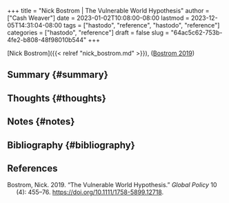 +++
title = "Nick Bostrom | The Vulnerable World Hypothesis"
author = ["Cash Weaver"]
date = 2023-01-02T10:08:00-08:00
lastmod = 2023-12-05T14:31:04-08:00
tags = ["hastodo", "reference", "hastodo", "reference"]
categories = ["hastodo", "reference"]
draft = false
slug = "64ac5c62-753b-4fe2-b808-48f98010b544"
+++

[Nick Bostrom]({{< relref "nick_bostrom.md" >}}), (<a href="#citeproc_bib_item_1">Bostrom 2019</a>)


## Summary {#summary}


## Thoughts {#thoughts}


## Notes {#notes}


## Bibliography {#bibliography}

## References

<style>.csl-entry{text-indent: -1.5em; margin-left: 1.5em;}</style><div class="csl-bib-body">
  <div class="csl-entry"><a id="citeproc_bib_item_1"></a>Bostrom, Nick. 2019. “The Vulnerable World Hypothesis.” <i>Global Policy</i> 10 (4): 455–76. <a href="https://doi.org/10.1111/1758-5899.12718">https://doi.org/10.1111/1758-5899.12718</a>.</div>
</div>
